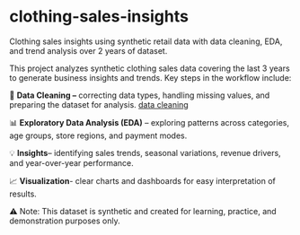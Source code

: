 # clothing-sales-insights
Clothing sales insights using synthetic retail data with data cleaning, EDA, and trend analysis over 2 years of dataset.

This project analyzes synthetic clothing sales data covering the last 3 years to generate business insights and trends.
Key steps in the workflow include:

🧹 **Data Cleaning –** correcting data types, handling missing values, and preparing the dataset for analysis.
<a href="https://github.com/chandusaigari/clothing-sales-insights/blob/main/Untitled-1.ipynb">data cleaning</a>

📊 **Exploratory Data Analysis (EDA)** – exploring patterns across categories, age groups, store regions, and payment modes.

💡 **Insights**– identifying sales trends, seasonal variations, revenue drivers, and year-over-year performance.

📈 **Visualization**- clear charts and dashboards for easy interpretation of results.

⚠ Note: This dataset is synthetic and created for learning, practice, and demonstration purposes only.
